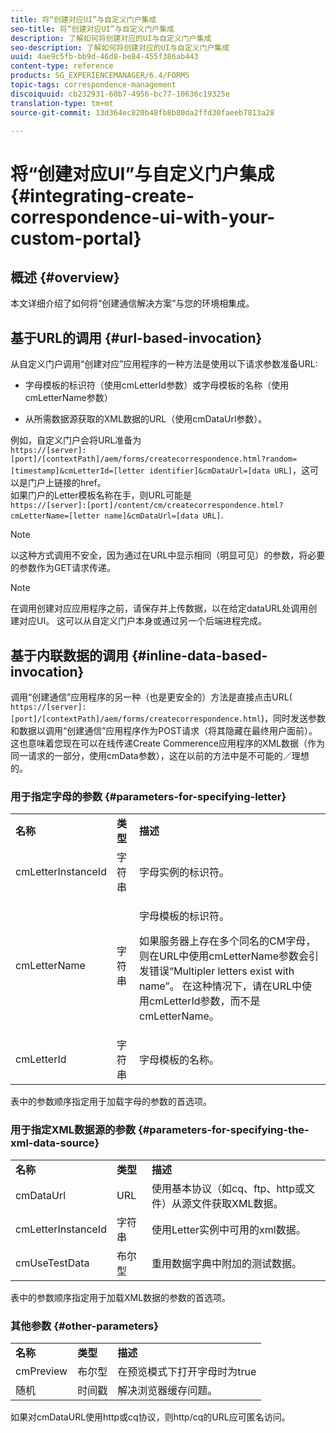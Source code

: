 ```yaml
---
title: 将“创建对应UI”与自定义门户集成
seo-title: 将“创建对应UI”与自定义门户集成
description: 了解如何将创建对应的UI与自定义门户集成
seo-description: 了解如何将创建对应的UI与自定义门户集成
uuid: 4ae9c5fb-bb9d-46d8-be84-455f386ab443
content-type: reference
products: SG_EXPERIENCEMANAGER/6.4/FORMS
topic-tags: correspondence-management
discoiquuid: cb232931-60b7-4956-bc77-10636c19325e
translation-type: tm+mt
source-git-commit: 13d364ec820b48fb8b80da2ffd30faeeb7813a28

---
```



# 将“创建对应UI”与自定义门户集成 {#integrating-create-correspondence-ui-with-your-custom-portal}

## 概述 {#overview}

本文详细介绍了如何将“创建通信解决方案”与您的环境相集成。

## 基于URL的调用 {#url-based-invocation}

从自定义门户调用“创建对应”应用程序的一种方法是使用以下请求参数准备URL:

* 字母模板的标识符（使用cmLetterId参数）或字母模板的名称（使用cmLetterName参数）

* 从所需数据源获取的XML数据的URL（使用cmDataUrl参数）。

例如，自定义门户会将URL准备为\
`https://[server]:[port]/[contextPath]/aem/forms/createcorrespondence.html?random=[timestamp]&cmLetterId=[letter identifier]&cmDataUrl=[data URL]`，这可以是门户上链接的href。\
如果门户的Letter模板名称在手，则URL可能是\
`https://[server]:[port]/content/cm/createcorrespondence.html?cmLetterName=[letter name]&cmDataUrl=[data URL]`.

>[!NOTE]
>
>以这种方式调用不安全，因为通过在URL中显示相同（明显可见）的参数，将必要的参数作为GET请求传递。

>[!NOTE]
>
>在调用创建对应应用程序之前，请保存并上传数据，以在给定dataURL处调用创建对应UI。 这可以从自定义门户本身或通过另一个后端进程完成。

## 基于内联数据的调用 {#inline-data-based-invocation}

调用“创建通信”应用程序的另一种（也是更安全的）方法是直接点击URL( `https://[server]:[port]/[contextPath]/aem/forms/createcorrespondence.html`)，同时发送参数和数据以调用“创建通信”应用程序作为POST请求（将其隐藏在最终用户面前）。 这也意味着您现在可以在线传递Create Commerence应用程序的XML数据（作为同一请求的一部分，使用cmData参数），这在以前的方法中是不可能的／理想的。

### 用于指定字母的参数 {#parameters-for-specifying-letter}

<table> 
 <tbody>
  <tr>
   <td><strong>名称</strong></td> 
   <td><strong>类型</strong></td> 
   <td><strong>描述</strong></td> 
  </tr>
  <tr>
   <td>cmLetterInstanceId</td> 
   <td>字符串</td> 
   <td>字母实例的标识符。</td> 
  </tr>
  <tr>
   <td>cmLetterName</td> 
   <td>字符串</td> 
   <td><p>字母模板的标识符。 </p> <p>如果服务器上存在多个同名的CM字母，则在URL中使用cmLetterName参数会引发错误“Multipler letters exist with name”。 在这种情况下，请在URL中使用cmLetterId参数，而不是cmLetterName。</p> </td> 
  </tr>
  <tr>
   <td>cmLetterId</td> 
   <td>字符串</td> 
   <td>字母模板的名称。</td> 
  </tr>
 </tbody>
</table>

表中的参数顺序指定用于加载字母的参数的首选项。

### 用于指定XML数据源的参数 {#parameters-for-specifying-the-xml-data-source}

<table> 
 <tbody>
  <tr>
   <td><strong>名称</strong></td> 
   <td><strong>类型</strong></td> 
   <td><strong>描述</strong></td> 
  </tr>
  <tr>
   <td>cmDataUrl<br /> </td> 
   <td>URL</td> 
   <td>使用基本协议（如cq、ftp、http或文件）从源文件获取XML数据。<br /> </td> 
  </tr>
  <tr>
   <td>cmLetterInstanceId</td> 
   <td>字符串</td> 
   <td>使用Letter实例中可用的xml数据。</td> 
  </tr>
  <tr>
   <td>cmUseTestData</td> 
   <td>布尔型</td> 
   <td>重用数据字典中附加的测试数据。</td> 
  </tr>
 </tbody>
</table>

表中的参数顺序指定用于加载XML数据的参数的首选项。

### 其他参数 {#other-parameters}

<table> 
 <tbody>
  <tr>
   <td><strong>名称</strong></td> 
   <td><strong>类型</strong></td> 
   <td><strong>描述</strong></td> 
  </tr>
  <tr>
   <td>cmPreview<br /> </td> 
   <td>布尔型</td> 
   <td>在预览模式下打开字母时为true<br /> </td> 
  </tr>
  <tr>
   <td>随机</td> 
   <td>时间戳</td> 
   <td>解决浏览器缓存问题。</td> 
  </tr>
 </tbody>
</table>

如果对cmDataURL使用http或cq协议，则http/cq的URL应可匿名访问。
